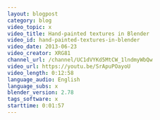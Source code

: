 ```yaml
---
layout: blogpost
category: blog
video_topic: x
video_title: Hand-painted textures in Blender
video_id: hand-painted-textures-in-blender
video_date: 2013-06-23
video_creator: XRG81
channel_url: /channel/UC1dVYKd5MtCW_1lndmyWbQw
video_url: https://youtu.be/SrApuPOayoU
video_length: 0:12:58
language_audio: English
language_subs: x
blender_version: 2.78
tags_software: x
starttime: 0:01:57
---
```

